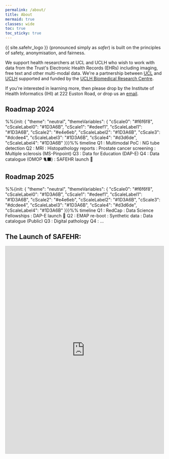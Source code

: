 ```yaml
---
permalink: /about/
title: About
mermaid: true
classes: wide
toc: true
toc_sticky: true
---
```

{{ site.safehr_logo }} (pronounced simply as *safer*) is built on the principles of safety, anonymisation, and fairness.

We support health researchers at UCL and UCLH who wish to work with data from the Trust's Electronic Health Records (EHRs) including imaging, free text and other multi-modal data. We're a partnership between [UCL](https://www.ucl.ac.uk) and [UCLH](https://www.uclh.nhs.uk) supported and funded by the [UCLH Biomedical Research Centre](https://www.uclhospitals.brc.nihr.ac.uk).

If you're interested in learning more, then please drop by the Institute of Health Informatics (IHI) at 222 Euston Road, or drop us an [email](mailto:uclh.safehr@nhs.net).

<!-- Switch to Mermaid Gantt? -->

## Roadmap 2024

<div class="mermaid" markdown="0">
%%{init: {
  "theme": "neutral",
  "themeVariables": {
    "cScale0": "#f6f6f8", "cScaleLabel0": "#1D3A6B",
    "cScale1": "#edeef1", "cScaleLabel1": "#1D3A6B",
    "cScale2": "#e4e6eb", "cScaleLabel2": "#1D3A6B",
    "cScale3": "#dcdee4", "cScaleLabel3": "#1D3A6B",
    "cScale4": "#d3d6de", "cScaleLabel4": "#1D3A6B"
  }}}%%
timeline
    Q1                  : Multimodal PoC
                        : NG tube detection
    Q2                  : MRI
                        : Histopathology reports
                        : Prostate cancer screening
                        : Multiple sclerosis (MS-Pinpoint)
    Q3                  : Data for Education (DAP-E)
    Q4                  : Data catalogue (OMOP 🐈‍⬛)
                        : SAFEHR launch 🚀
</div>

## Roadmap 2025

<div class="mermaid" markdown="0">
%%{init: {
      "theme": "neutral",
      "themeVariables": {
        "cScale0": "#f6f6f8", "cScaleLabel0": "#1D3A6B",
        "cScale1": "#edeef1", "cScaleLabel1": "#1D3A6B",
        "cScale2": "#e4e6eb", "cScaleLabel2": "#1D3A6B",
        "cScale3": "#dcdee4", "cScaleLabel3": "#1D3A6B",
        "cScale4": "#d3d6de", "cScaleLabel4": "#1D3A6B"
}}}%%
timeline
    Q1                  : RedCap
                        : Data Science Fellowships
                        : DAP-E launch 🚀
    Q2                  : EMAP re-boot
                        : Synthetic data
                        : Data catalogue (Public)
    Q3                  : Digital pathology
    Q4                  : ...
</div>

## The Launch of SAFEHR: 

<iframe src="https://uclh.slab.com/embed/safehr-launch-presentation-4th-december-2024-lfwcwtp8?shr=q3UOjuVXCf-RgDi_uhsf2Ot5" frameborder="0" onmousewheel="" width="100%" height="660" style="background: transparent; border: 1px solid #ccc;"></iframe>
